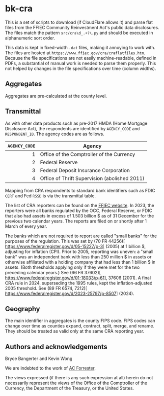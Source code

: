 # bk-cra

This is a set of scripts to download (if CloudFlare allows it) and parse flat
files from the FFIEC Community Reinvestment Act's public data disclosures. The
files match the pattern `src/cra\d_.+?\.py` and should be executed in
alphanumeric sort order.

This data is kept in fixed-width `.dat` files, making it annoying to work with.
The files are hosted at `https://www.ffiec.gov/cra/craflatfiles.htm`. Because
the file specifications are not easily machine-readable, defined in PDFs, a
substantial of manual work is needed to parse them properly. This not helped by
changes in the file specifications over time (column widths).

## Aggregates
Aggregates are pre-calculated at the county level.

## Transmittal
As with other data products such as pre-2017 HMDA (Home Mortgage Disclosure 
Act), the respondents are identified by `AGENCY_CODE` and `RESPONDENT_ID`. The
agency codes are as follows.

| `AGENCY_CODE`    | Agency                                        |
| ---------------: | --------------------------------------------- |
| 1                | Office of the Comptroller of the Currency     |
| 2                | Federal Reserve                               |
| 3                | Federal Deposit Insurance Corporation         |
| 4                | Office of Thrift Supervision (abolished 2011) |

Mapping from CRA respondents to standard bank identifiers such as FDIC `CERT`
and Fed `RSSD` is via the transmittal table.

The list of CRA reporters can be found on the [FFIEC website](
    https://www.ffiec.gov/cra/reporter.htm). In 2023, the reporters were all
banks regulated by the OCC, Federal Reserve, or FDIC that also had assets in
excess of 1.503 billion $ as of 31 December for the previous two calendar 
years. The reports are filed on or shortly after 1 March of every year.

The banks which are not required to report are called "small banks" for the
purposes of the regulation. This was set by (70 FR 44256)[
    https://www.federalregister.gov/d/05-15227/p-3] (2005) at 1 billion $,
adjusting for inflation (CPI). Prior to 2005, reporting was uneven: a "small
bank" was an independent bank with less than 250 million $ in assets or
otherwise affiliated with a holding company that had less than 1 billion $
in assets. (Both thresholds applying only if they were met for the two
preceding calendar years.) See (66 FR 37602)[
    https://www.federalregister.gov/d/01-18033/p-61], 37606 (2001). A final
CRA rule in 2024, superseding the 1995 rules, kept the inflation-adjusted
2005 threshold. See (89 FR 6574, 7212)[
    https://www.federalregister.gov/d/2023-25797/p-8507] (2024).

## Geography
The main identifier in aggregates is the county FIPS code. FIPS codes can
change over time as counties expand, contract, split, merge, and rename.
They should be treated as valid only at the same CRA reporting year.

## Authors and acknowledgements
Bryce Bangerter and Kevin Wong

We are indebted to the work of [AC Forrester](
    https://github.com/acforrester/community-reinvestment-act).

The views expressed (if there is any such expression at all) herein do not 
necessarily represent the views of the Office of the Comptroller of the
Currency, the Department of the Treasury, or the United States.
